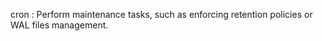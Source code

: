 cron
:   Perform maintenance tasks, such as enforcing retention policies or
    WAL files management.
